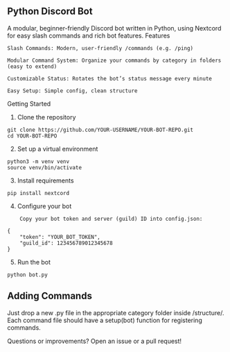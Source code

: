 ## Python Discord Bot

A modular, beginner-friendly Discord bot written in Python, using Nextcord for easy slash commands and rich bot features.
Features

    Slash Commands: Modern, user-friendly /commands (e.g. /ping)

    Modular Command System: Organize your commands by category in folders (easy to extend)

    Customizable Status: Rotates the bot’s status message every minute

    Easy Setup: Simple config, clean structure

Getting Started

1. Clone the repository

```
git clone https://github.com/YOUR-USERNAME/YOUR-BOT-REPO.git
cd YOUR-BOT-REPO
```

2. Set up a virtual environment

```
python3 -m venv venv
source venv/bin/activate
```

3. Install requirements

```
pip install nextcord
```

4. Configure your bot

```
    Copy your bot token and server (guild) ID into config.json:

{
    "token": "YOUR_BOT_TOKEN",
    "guild_id": 123456789012345678
}
```


5. Run the bot

```
python bot.py
```

## Adding Commands

Just drop a new .py file in the appropriate category folder inside /structure/.
Each command file should have a setup(bot) function for registering commands.

Questions or improvements? Open an issue or a pull request!
